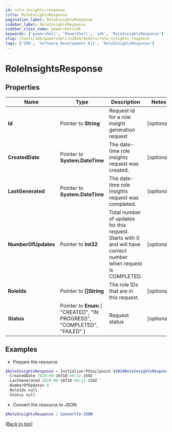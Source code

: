 ```yaml
---
id: role-insights-response
title: RoleInsightsResponse
pagination_label: RoleInsightsResponse
sidebar_label: RoleInsightsResponse
sidebar_class_name: powershellsdk
keywords: ['powershell', 'PowerShell', 'sdk', 'RoleInsightsResponse'] 
slug: /tools/sdk/powershell/v2024/models/role-insights-response
tags: ['SDK', 'Software Development Kit', 'RoleInsightsResponse']
---
```



# RoleInsightsResponse

## Properties

Name | Type | Description | Notes
------------ | ------------- | ------------- | -------------
**Id** |  Pointer to **String** | Request Id for a role insight generation request | [optional] 
**CreatedDate** |  Pointer to **System.DateTime** | The date-time role insights request was created. | [optional] 
**LastGenerated** |  Pointer to **System.DateTime** | The date-time role insights request was completed. | [optional] 
**NumberOfUpdates** |  Pointer to **Int32** | Total number of updates for this request. Starts with 0 and will have correct number when request is COMPLETED. | [optional] 
**RoleIds** |  Pointer to **[]String** | The role IDs that are in this request. | [optional] 
**Status** |  Pointer to  **Enum** [  "CREATED",    "IN PROGRESS",    "COMPLETED",    "FAILED" ] | Request status | [optional] 

## Examples

- Prepare the resource
```powershell
$RoleInsightsResponse = Initialize-PSSailpoint.V2024RoleInsightsResponse  -Id 8c190e67-87aa-4ed9-a90b-d9d5344523fb `
 -CreatedDate 2020-09-16T18:49:32.150Z `
 -LastGenerated 2020-09-16T18:50:12.150Z `
 -NumberOfUpdates 0 `
 -RoleIds null `
 -Status null
```

- Convert the resource to JSON
```powershell
$RoleInsightsResponse | ConvertTo-JSON
```


[[Back to top]](#) 

